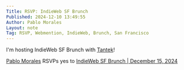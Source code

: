 ```yaml
---
Title: RSVP: IndieWeb SF Brunch 
Published: 2024-12-10 13:49:55
Author: Pablo Morales
Layout: note
Tag: RSVP, Webmention, IndieWeb, Brunch, San Francisco
---
```

I'm hosting IndieWeb SF Brunch with [Tantek](https://tantek.com/)!

<div class="h-entry">
  <p class="p-summary">
    <a href="https://lifeofpablo.com" class="p-author h-card">Pablo Morales</a>
    RSVPs <span class="p-rsvp">yes</span> 
    to <a href="https://events.indieweb.org/2024/12/indieweb-sf-brunch-jfTJ1SbEpDTx" class="u-in-reply-to">IndieWeb SF Brunch | December 15, 2024</a>
  </p>
</div>

